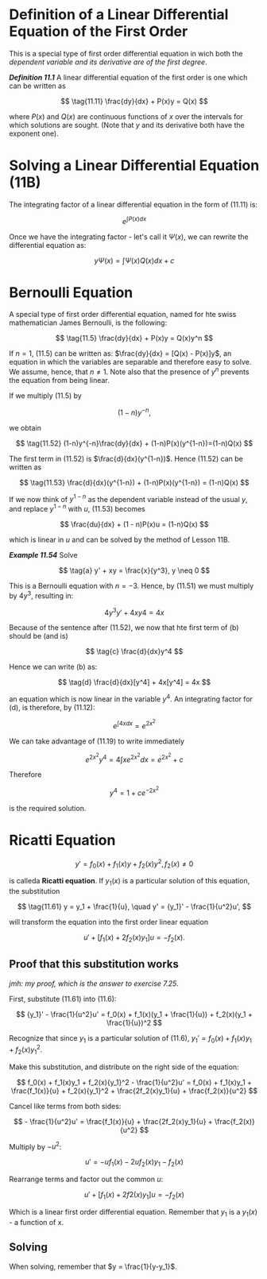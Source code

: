 # Definition of a Linear Differential Equation of the First Order

This is a special type of first order differential equation in wich both the *dependent variable and its derivative are of the first degree*.

***Definition 11.1***
A linear differential equation of the first order is one which can be written as

$$ \tag{11.11} \frac{dy}{dx} + P(x)y = Q(x) $$

where $P(x)$ and $Q(x)$ are continuous functions of $x$ over the intervals for which solutions are sought. (Note that $y$ and its derivative both have the exponent one).

# Solving a Linear Differential Equation (11B)

The integrating factor of a linear differential equation in the form of (11.11) is:

$$ \tag{11.12} e^{\int P(x)dx} $$

Once we have the integrating factor - let's call it $\Psi(x)$, we can rewrite the differential equation as:

$$ \tag{11.21} y\Psi(x) = \int\Psi(x)Q(x)dx + c $$

# Bernoulli Equation
A special type of first order differential equation, named for hte swiss mathematician James Bernoulli, is the following:

$$ \tag{11.5} \frac{dy}{dx} + P(x)y = Q(x)y^n $$

If $n = 1$, (11.5) can be written as: $\frac{dy}{dx} = [Q(x) - P(x)]y$, an equation in which the variables are separable and therefore easy to solve. We assume, hence, that $n \neq 1$. Note also that the presence of $y^n$ prevents the equation from being linear.

If we multiply (11.5) by

$$ \tag{11.51} (1-n)y^{-n},$$

we obtain

$$ \tag{11.52} (1-n)y^{-n}\frac{dy}{dx} + (1-n)P(x)(y^{1-n})=(1-n)Q(x) $$

The first term in (11.52) is $\frac{d}{dx}(y^{1-n})$. Hence (11.52) can be written as

$$ \tag{11.53} \frac{d}{dx}(y^{1-n}) + (1-n)P(x)(y^{1-n}) = (1-n)Q(x) $$

If we now think of $y^{1-n}$ as the dependent variable instead of the usual $y$, and replace $y^{1-n}$ with $u$, (11.53) becomes

$$ \frac{du}{dx} + (1 - n)P(x)u = (1-n)Q(x) $$

which is linear in $u$ and can be solved by the method of Lesson 11B.

***Example 11.54***
Solve

$$ \tag{a} y' + xy = \frac{x}{y^3}, y \neq 0 $$

This is a Bernoulli equation with $n = -3$. Hence, by (11.51) we must multiply by $4y^3$, resulting in:

$$ \tag{b} 4y^3y' + 4xy4 = 4x $$

Because of the sentence after (11.52), we now that hte first term of (b) should be (and is)

$$ \tag{c} \frac{d}{dx}y^4 $$

Hence we can write (b) as:

$$ \tag{d} \frac{d}{dx}[y^4] + 4x[y^4] = 4x $$

an equation which is now linear in the variable $y^4$. An integrating factor for (d), is therefore, by (11.12):

$$ \tag{e} e^{\int 4xdx} = e^{2x^2} $$

We can take advantage of (11.19) to write immediately

$$ \tag{f} e^{2x^2}y^4 = 4 \int xe^{2x^2}dx = e^{2x^2} + c $$

Therefore

$$ \tag{g} y^4 = 1 + ce^{-2x^2} $$

is the required solution.

# Ricatti Equation

$$ \tag{11.6} y' = f_0(x) + f_1(x)y + f_2(x)y^2, f_2(x) \neq 0 $$

is calleda **Ricatti equation**. If $y_1(x)$ is a particular solution of this equation, the substitution

$$ \tag{11.61} y = y_1 + \frac{1}{u}, \quad y' = {y_1}' - \frac{1}{u^2}u', $$

will transform the equation into the first order linear equation

$$ \tag{11.62} u' + [f_1(x) + 2f_2(x)y_1]u = -f_2(x). $$

## Proof that this substitution works

*jmh: my proof, which is the answer to exercise 7.25*.

First, substitute (11.61) into (11.6):

$$ {y_1}' - \frac{1}{u^2}u' = f_0(x) + f_1(x)(y_1 + \frac{1}{u}) + f_2(x)(y_1 + \frac{1}{u})^2 $$

Recognize that since $y_1$ is a particular solution of (11.6), ${y_1}' = f_0(x) + f_1(x)y_1 + f_2(x){y_1}^2$.

Make this substitution, and distribute on the right side of the equation:

$$ f_0(x) + f_1(x)y_1 + f_2(x){y_1}^2 - \frac{1}{u^2}u' = f_0(x) + f_1(x)y_1 + \frac{f_1(x)}{u} + f_2(x){y_1}^2 + \frac{2f_2(x)y_1}{u} + \frac{f_2(x)}{u^2} $$

Cancel like terms from both sides:

$$ - \frac{1}{u^2}u' = \frac{f_1(x)}{u} + \frac{2f_2(x)y_1}{u} + \frac{f_2(x)}{u^2} $$

Multiply by $-u^2$:

$$ u' = -uf_1(x)-2uf_2(x)y_1 - f_2(x) $$

Rearrange terms and factor out the common $u$:

$$ u' + [f_1(x) + 2f2(x)y_1]u = -f_2(x) $$

Which is a linear first order differential equation. Remember that $y_1$ is a $y_1(x)$ - a function of x.

## Solving

When solving, remember that $y = \frac{1}{y-y_1}$.
